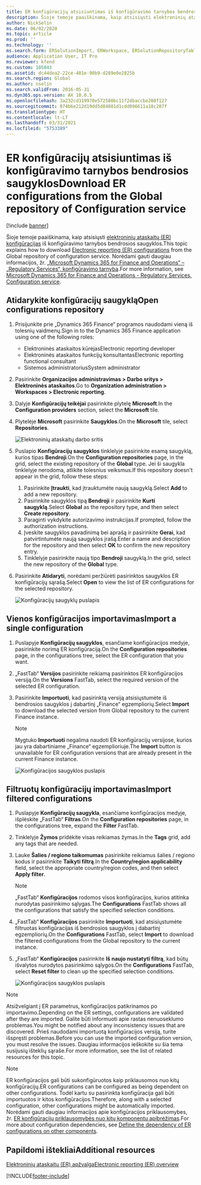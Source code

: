 ```yaml
---
title: ER konfigūracijų atsisiuntimas iš konfigūravimo tarnybos bendrosios saugyklos
description: Šioje temoje paaiškinama, kaip atsisiųsti elektroninių ataskaitų (ER) konfigūracijas iš konfigūravimo tarnybos bendrosios saugyklos.
author: NickSelin
ms.date: 06/02/2020
ms.topic: article
ms.prod: ''
ms.technology: ''
ms.search.form: ERSolutionImport, ERWorkspace, ERSolutionRepositoryTable
audience: Application User, IT Pro
ms.reviewer: kfend
ms.custom: 105843
ms.assetid: dc44dea2-22ce-401e-98b9-d289e0e2825b
ms.search.region: Global
ms.author: nselin
ms.search.validFrom: 2016-05-31
ms.dyn365.ops.version: AX 10.0.5
ms.openlocfilehash: 3a232cd319970e572580bc11f2dbaccbe208f127
ms.sourcegitcommit: 074b6e212d19dd5d84881d1cdd096611a18c207f
ms.translationtype: HT
ms.contentlocale: lt-LT
ms.lasthandoff: 03/31/2021
ms.locfileid: "5753389"
---
```

# <a name="download-er-configurations-from-the-global-repository-of-configuration-service"></a><span data-ttu-id="97d5d-103">ER konfigūracijų atsisiuntimas iš konfigūravimo tarnybos bendrosios saugyklos</span><span class="sxs-lookup"><span data-stu-id="97d5d-103">Download ER configurations from the Global repository of Configuration service</span></span>

[!include [banner](../includes/banner.md)]

<span data-ttu-id="97d5d-104">Šioje temoje paaiškinama, kaip atsisiųsti [elektroninių ataskaitų (ER) konfigūracijas](general-electronic-reporting.md#Configuration) iš konfigūravimo tarnybos bendrosios saugyklos.</span><span class="sxs-lookup"><span data-stu-id="97d5d-104">This topic explains how to download [Electronic reporting (ER) configurations](general-electronic-reporting.md#Configuration) from the Global repository of configuration service.</span></span> <span data-ttu-id="97d5d-105">Norėdami gauti daugiau informacijos, žr. [„Microsoft Dynamics 365 for Finance and Operations“ – „Regulatory Services“, konfigūravimo tarnybą](https://docs.microsoft.com/business-applications-release-notes/october18/dynamics365-finance-operations/regulatory-service-configuration).</span><span class="sxs-lookup"><span data-stu-id="97d5d-105">For more information, see [Microsoft Dynamics 365 for Finance and Operations - Regulatory Services, Configuration service](https://docs.microsoft.com/business-applications-release-notes/october18/dynamics365-finance-operations/regulatory-service-configuration).</span></span>

## <a name="open-configurations-repository"></a><span data-ttu-id="97d5d-106">Atidarykite konfigūracijų saugyklą</span><span class="sxs-lookup"><span data-stu-id="97d5d-106">Open configurations repository</span></span>

1. <span data-ttu-id="97d5d-107">Prisijunkite prie „Dynamics 365 Finance“ programos naudodami vieną iš tolesnių vaidmenų.</span><span class="sxs-lookup"><span data-stu-id="97d5d-107">Sign in to the Dynamics 365 Finance application using one of the following roles:</span></span>

    - <span data-ttu-id="97d5d-108">Elektroninės ataskaitos kūrėjas</span><span class="sxs-lookup"><span data-stu-id="97d5d-108">Electronic reporting developer</span></span>
    - <span data-ttu-id="97d5d-109">Elektroninės ataskaitos funkcijų konsultantas</span><span class="sxs-lookup"><span data-stu-id="97d5d-109">Electronic reporting functional consultant</span></span>
    - <span data-ttu-id="97d5d-110">Sistemos administratorius</span><span class="sxs-lookup"><span data-stu-id="97d5d-110">System administrator</span></span>

2. <span data-ttu-id="97d5d-111">Pasirinkite **Organizacijos administravimas > Darbo sritys > Elektroninės ataskaitos**.</span><span class="sxs-lookup"><span data-stu-id="97d5d-111">Go to **Organization administration > Workspaces > Electronic reporting**.</span></span>
3. <span data-ttu-id="97d5d-112">Dalyje **Konfigūracijų teikėjai** pasirinkite plytelę **Microsoft**.</span><span class="sxs-lookup"><span data-stu-id="97d5d-112">In the **Configuration providers** section, select the **Microsoft** tile.</span></span>
3. <span data-ttu-id="97d5d-113">Plytelėje **Microsoft** pasirinkite **Saugyklos**.</span><span class="sxs-lookup"><span data-stu-id="97d5d-113">On the **Microsoft** tile, select **Repositories**.</span></span>

    ![Elektroninių ataskaitų darbo sritis](./media/er-download-configurations-global-repo-er-workspace.png)

4. <span data-ttu-id="97d5d-115">Puslapio **Konfigūracijų saugyklos** tinklelyje pasirinkite esamą saugyklą, kurios tipas **Bendroji**.</span><span class="sxs-lookup"><span data-stu-id="97d5d-115">On the **Configuration repositories** page, in the grid, select the existing repository of the **Global** type.</span></span> <span data-ttu-id="97d5d-116">Jei ši saugykla tinklelyje nerodoma, atlikite tolesnius veiksmus.</span><span class="sxs-lookup"><span data-stu-id="97d5d-116">If this repository doesn't appear in the grid, follow these steps:</span></span>

    1. <span data-ttu-id="97d5d-117">Pasirinkite **Įtraukti**, kad įtrauktumėte naują saugyklą.</span><span class="sxs-lookup"><span data-stu-id="97d5d-117">Select **Add** to add a new repository.</span></span>
    2. <span data-ttu-id="97d5d-118">Pasirinkite saugyklos tipą **Bendroji** ir pasirinkite **Kurti saugyklą**.</span><span class="sxs-lookup"><span data-stu-id="97d5d-118">Select **Global** as the repository type, and then select **Create repository**.</span></span>
    3. <span data-ttu-id="97d5d-119">Paraginti vykdykite autorizavimo instrukcijas.</span><span class="sxs-lookup"><span data-stu-id="97d5d-119">If prompted, follow the authorization instructions.</span></span>
    4. <span data-ttu-id="97d5d-120">Įveskite saugyklos pavadinimą bei aprašą ir pasirinkite **Gerai**, kad patvirtintumėte naują saugyklos įrašą.</span><span class="sxs-lookup"><span data-stu-id="97d5d-120">Enter a name and description for the repository and then select **OK** to confirm the new repository entry.</span></span>
    5. <span data-ttu-id="97d5d-121">Tinklelyje pasirinkite naują tipo **Bendroji** saugyklą.</span><span class="sxs-lookup"><span data-stu-id="97d5d-121">In the grid, select the new repository of the **Global** type.</span></span>

5. <span data-ttu-id="97d5d-122">Pasirinkite **Atidaryti**, norėdami peržiūrėti pasirinktos saugyklos ER konfigūracijų sąrašą.</span><span class="sxs-lookup"><span data-stu-id="97d5d-122">Select **Open** to view the list of ER configurations for the selected repository.</span></span>

    ![Konfigūracijų saugyklų puslapis](./media/er-download-configurations-global-repo-repositories-list.png)

## <a name="import-a-single-configuration"></a><span data-ttu-id="97d5d-124">Vienos konfigūracijos importavimas</span><span class="sxs-lookup"><span data-stu-id="97d5d-124">Import a single configuration</span></span>

1. <span data-ttu-id="97d5d-125">Puslapyje **Konfigūracijų saugyklos**, esančiame konfigūracijos medyje, pasirinkite norimą ER konfigūraciją.</span><span class="sxs-lookup"><span data-stu-id="97d5d-125">On the **Configuration repositories** page, in the configurations tree, select the ER configuration that you want.</span></span>
2. <span data-ttu-id="97d5d-126">„FastTab“ **Versijos** pasirinkite reikiamą pasirinktos ER konfigūracijos versiją.</span><span class="sxs-lookup"><span data-stu-id="97d5d-126">On the **Versions** FastTab, select the required version of the selected ER configuration.</span></span>
3. <span data-ttu-id="97d5d-127">Pasirinkite **Importuoti**, kad pasirinktą versiją atsisiųstumėte iš bendrosios saugyklos į dabartinį „Finance“ egzempliorių.</span><span class="sxs-lookup"><span data-stu-id="97d5d-127">Select **Import** to download the selected version from Global repository to the current Finance instance.</span></span>

    > [!NOTE]
    > <span data-ttu-id="97d5d-128">Mygtuko **Importuoti** negalima naudoti ER konfigūracijų versijose, kurios jau yra dabartiniame „Finance“ egzemplioriuje.</span><span class="sxs-lookup"><span data-stu-id="97d5d-128">The **Import** button is unavailable for ER configuration versions that are already present in the current Finance instance.</span></span>

    ![Konfigūracijos saugyklos puslapis](./media/er-download-configurations-global-repo-repository-content.png)

## <a name="import-filtered-configurations"></a><span data-ttu-id="97d5d-130">Filtruotų konfigūracijų importavimas</span><span class="sxs-lookup"><span data-stu-id="97d5d-130">Import filtered configurations</span></span>

1. <span data-ttu-id="97d5d-131">Puslapyje **Konfigūracijų saugykla**, esančiame konfigūracijos medyje, išplėskite „FastTab“ **Filtras**.</span><span class="sxs-lookup"><span data-stu-id="97d5d-131">On the **Configuration repositories** page, in the configurations tree, expand the **Filter** FastTab.</span></span>
2. <span data-ttu-id="97d5d-132">Tinklelyje **Žymos** pridėkite visas reikiamas žymas.</span><span class="sxs-lookup"><span data-stu-id="97d5d-132">In the **Tags** grid, add any tags that are needed.</span></span>
3. <span data-ttu-id="97d5d-133">Lauke **Šalies / regiono taikomumas** pasirinkite reikiamus šalies / regiono kodus ir pasirinkite **Taikyti filtrą**.</span><span class="sxs-lookup"><span data-stu-id="97d5d-133">In the **Country/region applicability** field, select the appropriate country/region codes, and then select  **Apply filter**.</span></span>

    > [!NOTE]
    > <span data-ttu-id="97d5d-134">„FastTab“ **Konfigūracijos** rodomos visos konfigūracijos, kurios atitinka nurodytas pasirinkimo sąlygas.</span><span class="sxs-lookup"><span data-stu-id="97d5d-134">The **Configurations** FastTab shows all the configurations that satisfy the specified selection conditions.</span></span>

4. <span data-ttu-id="97d5d-135">„FastTab“ **Konfigūracijos** pasirinkite **Importuoti**, kad atsisiųstumėte filtruotas konfigūracijas iš bendrosios saugyklos į dabartinį egzempliorių.</span><span class="sxs-lookup"><span data-stu-id="97d5d-135">On the **Configurations** FastTab, select **Import** to download the filtered configurations from the Global repository to the current instance.</span></span>
5. <span data-ttu-id="97d5d-136">„FastTab“ **Konfigūracijos** pasirinkite **Iš naujo nustatyti filtrą**, kad būtų išvalytos nurodytos pasirinkimo sąlygos.</span><span class="sxs-lookup"><span data-stu-id="97d5d-136">On the **Configurations** FastTab, select **Reset filter** to clean up the specified selection conditions.</span></span>

    ![Konfigūracijos saugyklos puslapis](./media/er-download-configurations-global-repo-filtered-configurations.png)

> [!NOTE]
> <span data-ttu-id="97d5d-138">Atsižvelgiant į ER parametrus, konfigūracijos patikrinamos po importavimo.</span><span class="sxs-lookup"><span data-stu-id="97d5d-138">Depending on the ER settings, configurations are validated after they are imported.</span></span> <span data-ttu-id="97d5d-139">Galite būti informuoti apie rastas nenuoseklumo problemas.</span><span class="sxs-lookup"><span data-stu-id="97d5d-139">You might be notified about any inconsistency issues that are discovered.</span></span> <span data-ttu-id="97d5d-140">Prieš naudodami importuotą konfigūracijos versiją, turite išspręsti problemas.</span><span class="sxs-lookup"><span data-stu-id="97d5d-140">Before you can use the imported configuration version, you must resolve the issues.</span></span> <span data-ttu-id="97d5d-141">Daugiau informacijos ieškokite su šia tema susijusių išteklių sąraše.</span><span class="sxs-lookup"><span data-stu-id="97d5d-141">For more information, see the list of related resources for this topic.</span></span>

> [!NOTE]
> <span data-ttu-id="97d5d-142">ER konfigūracijos gali būti sukonfigūruotos kaip priklausomos nuo kitų konfigūracijų.</span><span class="sxs-lookup"><span data-stu-id="97d5d-142">ER configurations can be configured as being dependent on other configurations.</span></span> <span data-ttu-id="97d5d-143">Todėl kartu su pasirinkta konfigūracija gali būti importuotos ir kitos konfigūracijos.</span><span class="sxs-lookup"><span data-stu-id="97d5d-143">Therefore, along with a selected configuration, other configurations might be automatically imported.</span></span> <span data-ttu-id="97d5d-144">Norėdami gauti daugiau informacijos apie konfigūracijos priklausomybes, žr. [ER konfigūracijų priklausomybės nuo kitų komponentų apibrėžimas](tasks/er-define-dependency-er-configurations-from-other-components-july-2017.md).</span><span class="sxs-lookup"><span data-stu-id="97d5d-144">For more about configuration dependencies, see [Define the dependency of ER configurations on other components](tasks/er-define-dependency-er-configurations-from-other-components-july-2017.md).</span></span>

## <a name="additional-resources"></a><span data-ttu-id="97d5d-145">Papildomi ištekliai</span><span class="sxs-lookup"><span data-stu-id="97d5d-145">Additional resources</span></span>

[<span data-ttu-id="97d5d-146">Elektroninių ataskaitų (ER) apžvalga</span><span class="sxs-lookup"><span data-stu-id="97d5d-146">Electronic reporting (ER) overview</span></span>](general-electronic-reporting.md)


[!INCLUDE[footer-include](../../../includes/footer-banner.md)]